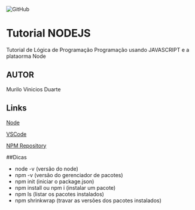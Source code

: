 ![GitHub](https://img.shields.io/github/license/MuriloDuarte97/NODE?style=plastic)
# Tutorial NODEJS
Tutorial de Lógica de Programação Programação usando JAVASCRIPT e a plataorma Node
## AUTOR
Murilo Vinicios Duarte
## Links
[Node](https://nodejs.org/en/)

[VSCode](https://code.visualstudio.com/)

[NPM Repository](https://www.npmjs.com/package/repository)

##Dicas
- node -v (versão do node)
- npm -v (versão do gerenciador de pacotes)
- npm init (iniciar o package.json)
- npm install ou npm i (instalar um pacote)
- npm ls (listar os pacotes instalados)
- npm shrinkwrap (travar as versões dos pacotes instalados)
